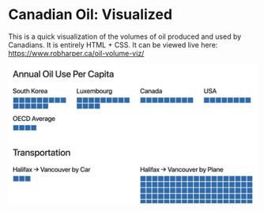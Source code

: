# Canadian Oil: Visualized

This is a quick visualization of the volumes of oil produced and used by Canadians. It is entirely HTML + CSS. It can be viewed live here:
https://www.robharper.ca/oil-volume-viz/

![image](./hero.png)